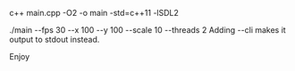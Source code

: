 c++ main.cpp -O2 -o main -std=c++11 -lSDL2

./main --fps 30 --x 100 --y 100 --scale 10 --threads 2
Adding --cli makes it output to stdout instead.

Enjoy
